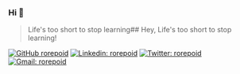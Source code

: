 ### Hi 👋
> Life's too short to stop learning## Hey, Life's too short to stop learning!

[![GitHub rorepoid](https://img.shields.io/github/followers/rorepoid?label=follow&style=social)](https://github.com/rorepoid)
[![Linkedin: rorepoid](https://img.shields.io/badge/-rorepoid-blue?style=flat-square&logo=Linkedin&logoColor=white&link=https://www.linkedin.com/in/rorepoid/)](https://www.linkedin.com/in/rorepoid/)
[![Twitter: rorepoid](https://img.shields.io/twitter/follow/rorepoid?style=social)](https://twitter.com/rorepoid)
[![Gmail: rorepoid](https://img.shields.io/badge/Gmail--red?&logo=Gmail&style=social)](mailto:rorellanaye@gmail.com)

